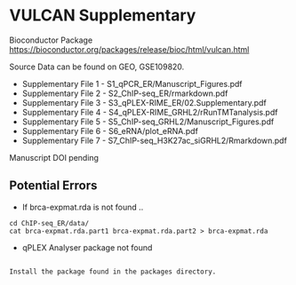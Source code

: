 # VULCAN Supplementary

Bioconductor Package https://bioconductor.org/packages/release/bioc/html/vulcan.html

Source Data can be found on GEO, GSE109820.

* Supplementary File 1 - S1_qPCR_ER/Manuscript_Figures.pdf
* Supplementary File 2 - S2_ChIP-seq_ER/rmarkdown.pdf
* Supplementary File 3 - S3_qPLEX-RIME_ER/02.Supplementary.pdf
* Supplementary File 4 - S4_qPLEX-RIME_GRHL2/rRunTMTanalysis.pdf
* Supplementary File 5 - S5_ChIP-seq_GRHL2/Manuscript_Figures.pdf
* Supplementary File 6 - S6_eRNA/plot_eRNA.pdf
* Supplementary File 7 - S7_ChIP-seq_H3K27ac_siGRHL2/Rmarkdown.pdf


Manuscript DOI pending

## Potential Errors

- If brca-expmat.rda is not found ..

```
cd ChIP-seq_ER/data/
cat brca-expmat.rda.part1 brca-expmat.rda.part2 > brca-expmat.rda
```

- qPLEX Analyser package not found

```

Install the package found in the packages directory.

```

